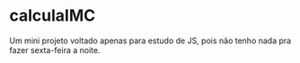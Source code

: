 # calculaIMC
Um mini projeto voltado apenas para estudo de JS, pois não tenho nada pra fazer sexta-feira a noite.
